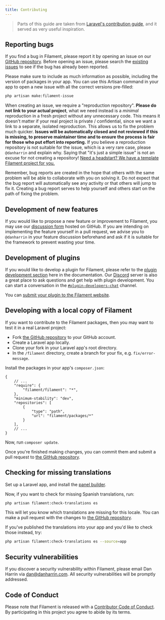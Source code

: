 ```yaml
---
title: Contributing
---
```


> Parts of this guide are taken from [Laravel's contribution guide](https://laravel.com/docs/contributions), and it served as very useful inspiration.

## Reporting bugs

If you find a bug in Filament, please report it by opening an issue on our [GitHub repository](https://github.com/filamentphp/filament/issues/new/choose). Before opening an issue, please search the [existing issues](https://github.com/filamentphp/filament/issues?q=is%3Aissue) to see if the bug has already been reported.

Please make sure to include as much information as possible, including the version of packages in your app. You can use this Artisan command in your app to open a new issue with all the correct versions pre-filled:

```bash
php artisan make:filament-issue
```

When creating an issue, we require a "reproduction repository". **Please do not link to your actual project**, what we need instead is a _minimal_ reproduction in a fresh project without any unnecessary code. This means it doesn't matter if your real project is private / confidential, since we want a link to a separate, isolated reproduction. This allows us to fix the problem much quicker. **Issues will be automatically closed and not reviewed if this is missing, to preserve maintainer time and to ensure the process is fair for those who put effort into reporting.** If you believe a reproduction repository is not suitable for the issue, which is a very rare case, please `@danharrin` and explain why. Saying that "it's just a simple issue" is not an excuse for not creating a repository! [Need a headstart? We have a template Filament project for you.](https://filament-issue.unitedbycode.com)

Remember, bug reports are created in the hope that others with the same problem will be able to collaborate with you on solving it. Do not expect that the bug report will automatically see any activity or that others will jump to fix it. Creating a bug report serves to help yourself and others start on the path of fixing the problem.

## Development of new features

If you would like to propose a new feature or improvement to Filament, you may use our [discussion form](https://github.com/filamentphp/filament/discussions) hosted on GitHub. If you are intending on implementing the feature yourself in a pull request, we advise you to `@danharrin` in your feature discussion beforehand and ask if it is suitable for the framework to prevent wasting your time.

## Development of plugins

If you would like to develop a plugin for Filament, please refer to the [plugin development section](../plugins) here in the documentation. Our [Discord](https://filamentphp.com/discord) server is also a great place to ask questions and get help with plugin development. You can start a conversation in the [`#plugin-developers-chat`](https://discord.com/channels/883083792112300104/970354547723730955) channel.

You can [submit your plugin to the Filament website](https://github.com/filamentphp/filamentphp.com/blob/main/README.md#contributing).

## Developing with a local copy of Filament

If you want to contribute to the Filament packages, then you may want to test it in a real Laravel project:

- Fork [the GitHub repository](https://github.com/filamentphp/filament) to your GitHub account.
- Create a Laravel app locally.
- Clone your fork in your Laravel app's root directory.
- In the `/filament` directory, create a branch for your fix, e.g. `fix/error-message`.

Install the packages in your app's `composer.json`:

```jsonc
{
    // ...
    "require": {
        "filament/filament": "*",
    },
    "minimum-stability": "dev",
    "repositories": [
        {
            "type": "path",
            "url": "filament/packages/*"
        }
    ],
    // ...
}
```

Now, run `composer update`.

Once you're finished making changes, you can commit them and submit a pull request to [the GitHub repository](https://github.com/filamentphp/filament).

## Checking for missing translations

Set up a Laravel app, and install the [panel builder](../installation).

Now, if you want to check for missing Spanish translations, run:

```bash
php artisan filament:check-translations es
```

This will let you know which translations are missing for this locale. You can make a pull request with the changes to [the GitHub repository](https://github.com/filamentphp/filament).

If you've published the translations into your app and you'd like to check those instead, try:

```bash
php artisan filament:check-translations es --source=app
```

## Security vulnerabilities

If you discover a security vulnerability within Filament, please email Dan Harrin via [dan@danharrin.com](mailto:dan@danharrin.com). All security vulnerabilities will be promptly addressed.

## Code of Conduct

Please note that Filament is released with a [Contributor Code of Conduct](https://github.com/filamentphp/filament/blob/afa0c703da18ce78b508951436f571c9d4813db6/CODE_OF_CONDUCT.md). By participating in this project you agree to abide by its terms.
